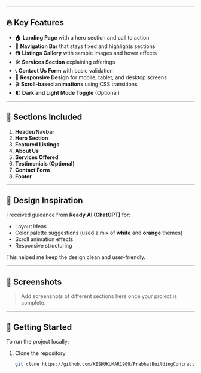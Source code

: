 
---

## 🔥 Key Features

- 🏠 **Landing Page** with a hero section and call to action
- 🧭 **Navigation Bar** that stays fixed and highlights sections
- 📷 **Listings Gallery** with sample images and hover effects
- 🛠️ **Services Section** explaining offerings
- 📞 **Contact Us Form** with basic validation
- 🎨 **Responsive Design** for mobile, tablet, and desktop screens
- 🎬 **Scroll-based animations** using CSS transitions
- 🌓 **Dark and Light Mode Toggle** (Optional)

---

## 🎯 Sections Included

1. **Header/Navbar**
2. **Hero Section**
3. **Featured Listings**
4. **About Us**
5. **Services Offered**
6. **Testimonials (Optional)**
7. **Contact Form**
8. **Footer**

---

## 🎨 Design Inspiration

I received guidance from **Ready.AI (ChatGPT)** for:

- Layout ideas
- Color palette suggestions (used a mix of **white** and **orange** themes)
- Scroll animation effects
- Responsive structuring

This helped me keep the design clean and user-friendly.

---

## 📸 Screenshots

> Add screenshots of different sections here once your project is complete.

---

## 🚀 Getting Started

To run the project locally:

1. Clone the repository
   ```bash
   git clone https://github.com/KESHUKUMAR1909/PrabhatBuildingContractor.git
